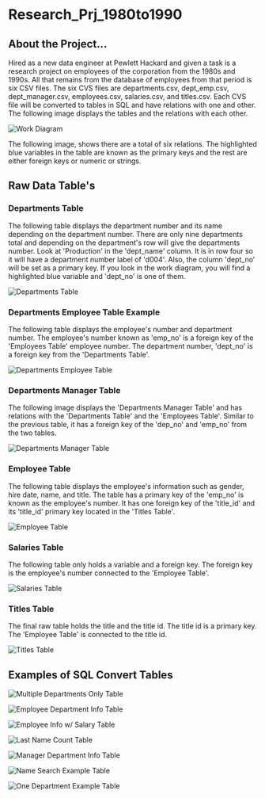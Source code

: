 # Research_Prj_1980to1990

## About the Project...
Hired as a new data engineer at Pewlett Hackard and given a task is a research project on employees of the corporation from the 1980s and 1990s. All that remains from the database of employees from that period is six CSV files. The six CVS files are departments.csv, dept_emp.csv, dept_manager.csv, employees.csv, salaries.csv, and titles.csv. Each CVS file will be converted to tables in SQL and have relations with one and other. The following image displays the tables and the relations with each other. 

![Work Diagram](https://github.com/samuelroiz/Research_Prj_1980to1990/blob/main/Images/Diagram/diagram_sql.png)

The following image, shows there are a total of six relations. The highlighted blue variables in the table are known as the primary keys and the rest are either foreign keys or numeric or strings. 

## Raw Data Table's

### Departments Table

The following table displays the department number and its name depending on the department number. There are only nine departments total and depending on the department's row will give the departments number. Look at 'Production' in the 'dept_name' column. It is in row four so it will have a department number label of 'd004'. Also, the column 'dept_no' will be set as a primary key. If you look in the work diagram, you will find a highlighted blue variable and 'dept_no' is one of them. 

![Departments Table](https://github.com/samuelroiz/Research_Prj_1980to1990/blob/main/Images/Raw%20Table/departments_table.png)

### Departments Employee Table Example

The following table displays the employee's number and department number. The employee's number known as 'emp_no' is a foreign key of the 'Employees Table' employee number. The department number, 'dept_no' is a foreign key from the 'Departments Table'. 

![Departments Employee Table](https://github.com/samuelroiz/Research_Prj_1980to1990/blob/main/Images/Raw%20Table/dept_emp_table.png)

### Departments Manager Table

The following image displays the 'Departments Manager Table' and has relations with the 'Departments Table' and the 'Employees Table'. Similar to the previous table, it has a foreign key of the 'dep_no' and 'emp_no' from the two tables. 

![Departments Manager Table](https://github.com/samuelroiz/Research_Prj_1980to1990/blob/main/Images/Raw%20Table/dept_manager_table.png)

### Employee Table

The following table displays the employee's information such as gender, hire date, name, and title. The table has a primary key of the 'emp_no' is known as the employee's number. It has one foreign key of the 'title_id' and its 'title_id' primary key located in the 'Titles Table'.  

![Employee Table](https://github.com/samuelroiz/Research_Prj_1980to1990/blob/main/Images/Raw%20Table/employees_table.png)

### Salaries Table

The following table only holds a variable and a foreign key. The foreign key is the employee's number connected to the 'Employee Table'. 

![Salaries Table](https://github.com/samuelroiz/Research_Prj_1980to1990/blob/main/Images/Raw%20Table/salaries_table.png)

### Titles Table

The final raw table holds the title and the title id. The title id is a primary key. The 'Employee Table' is connected to the title id. 

![Titles Table](https://github.com/samuelroiz/Research_Prj_1980to1990/blob/main/Images/Raw%20Table/titles_table.png)

## Examples of SQL Convert Tables 

![Multiple Departments Only Table](https://github.com/samuelroiz/Research_Prj_1980to1990/blob/main/Images/development_sales_departments_employees_info_table.png)

![Employee Department Info Table](https://github.com/samuelroiz/Research_Prj_1980to1990/blob/main/Images/employee_department_info_table.png)

![Employee Info w/ Salary Table](https://github.com/samuelroiz/Research_Prj_1980to1990/blob/main/Images/employee_info_table.png)

![Last Name Count Table](https://github.com/samuelroiz/Research_Prj_1980to1990/blob/main/Images/last_name_count_table.png)

![Manager Department Info Table](https://github.com/samuelroiz/Research_Prj_1980to1990/blob/main/Images/manager_department_info_table.png)

![Name Search Example Table](https://github.com/samuelroiz/Research_Prj_1980to1990/blob/main/Images/name_search_hercules_b_example_table.png)

![One Department Example Table](https://github.com/samuelroiz/Research_Prj_1980to1990/blob/main/Images/sales_department_employees_info.png)
